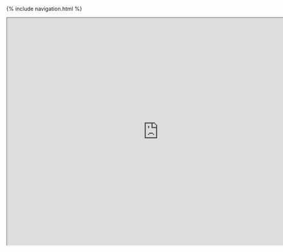 {% include navigation.html %}

<iframe src="https://replit.com/@AdiKhandelwal/Tri3-Adi?embed=true#.replit" width=800 height=600></iframe>
